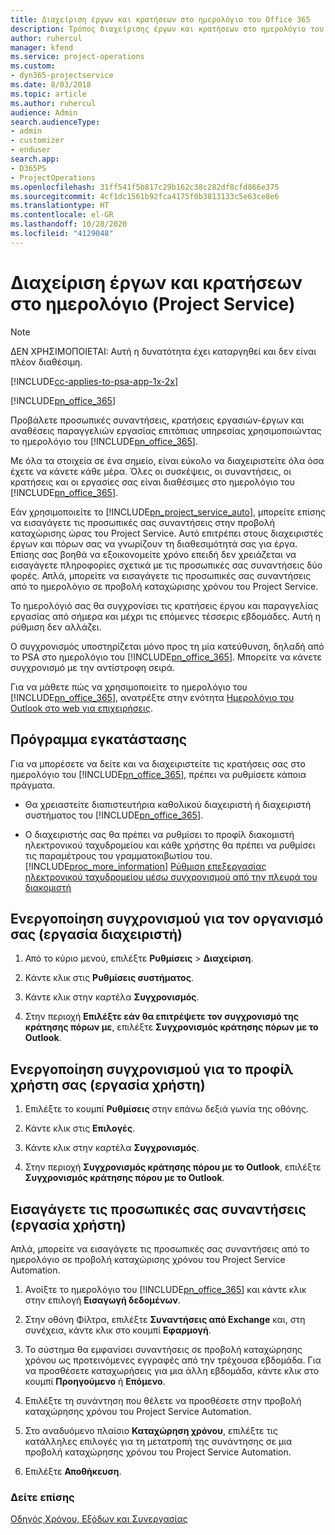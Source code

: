 ```yaml
---
title: Διαχείριση έργων και κρατήσεων στο ημερολόγιο του Office 365
description: Τρόπος διαχείρισης έργων και κρατήσεων στο ημερολόγιο του Office 365
author: ruhercul
manager: kfend
ms.service: project-operations
ms.custom:
- dyn365-projectservice
ms.date: 8/03/2018
ms.topic: article
ms.author: ruhercul
audience: Admin
search.audienceType:
- admin
- customizer
- enduser
search.app:
- D365PS
- ProjectOperations
ms.openlocfilehash: 31ff541f5b817c29b162c38c282df8cfd866e375
ms.sourcegitcommit: 4cf1dc1561b92fca4175f0b3813133c5e63ce8e6
ms.translationtype: HT
ms.contentlocale: el-GR
ms.lasthandoff: 10/28/2020
ms.locfileid: "4129048"
---
```

# <a name="manage-projects-and-bookings-in-your-calendar-project-service"></a>Διαχείριση έργων και κρατήσεων στο ημερολόγιο (Project Service)

> [!Note]
> ΔΕΝ ΧΡΗΣΙΜΟΠΟΙΕΤΑΙ: Αυτή η δυνατότητα έχει καταργηθεί και δεν είναι πλέον διαθέσιμη.

[!INCLUDE[cc-applies-to-psa-app-1x-2x](../includes/cc-applies-to-psa-app-1x-2x.md)]

[!INCLUDE[pn_office_365](../includes/pn-office-365.md)] 

Προβάλετε προσωπικές συναντήσεις, κρατήσεις εργασιών-έργων και αναθέσεις παραγγελιών εργασίας επιτόπιας υπηρεσίας χρησιμοποιώντας το ημερολόγιο του [!INCLUDE[pn_office_365](../includes/pn-office-365.md)].  
  
 Με όλα τα στοιχεία σε ένα σημείο, είναι εύκολο να διαχειριστείτε όλα όσα έχετε να κάνετε κάθε μέρα. Όλες οι συσκέψεις, οι συναντήσεις, οι κρατήσεις και οι εργασίες σας είναι διαθέσιμες στο ημερολόγιο του [!INCLUDE[pn_office_365](../includes/pn-office-365.md)].  
  
 Εάν χρησιμοποιείτε το [!INCLUDE[pn_project_service_auto](../includes/pn-project-service-auto.md)], μπορείτε επίσης να εισαγάγετε τις προσωπικές σας συναντήσεις στην προβολή καταχώρισης ώρας του Project Service. Αυτό επιτρέπει στους διαχειριστές έργων και πόρων σας να γνωρίζουν τη διαθεσιμότητά σας για έργα. Επίσης σας βοηθά να εξοικονομείτε χρόνο επειδή δεν χρειάζεται να εισαγάγετε πληροφορίες σχετικά με τις προσωπικές σας συναντήσεις δύο φορές. Απλά, μπορείτε να εισαγάγετε τις προσωπικές σας συναντήσεις από το ημερολόγιο σε προβολή καταχώρισης χρόνου του Project Service.  
  
 Το ημερολόγιό σας θα συγχρονίσει τις κρατήσεις έργου και παραγγελίας εργασίας από σήμερα και μέχρι τις επόμενες τέσσερις εβδομάδες. Αυτή η ρύθμιση δεν αλλάζει.  
  
 Ο συγχρονισμός υποστηρίζεται μόνο προς τη μία κατεύθυνση, δηλαδή από το PSA στο ημερολόγιο του [!INCLUDE[pn_office_365](../includes/pn-office-365.md)]. Μπορείτε να κάνετε συγχρονισμό με την αντίστροφη σειρά. 
  
 Για να μάθετε πώς να χρησιμοποιείτε το ημερολόγιο του [!INCLUDE[pn_office_365](../includes/pn-office-365.md)], ανατρέξτε στην ενότητα [Ημερολόγιο του Outlook στο web για επιχειρήσεις](https://support.office.com/article/Calendar-in-Outlook-on-the-web-for-business-5219c457-d1fe-4c2f-9032-1a816b88e936).  
  
## <a name="setup"></a>Πρόγραμμα εγκατάστασης  
 Για να μπορέσετε να δείτε και να διαχειριστείτε τις κρατήσεις σας στο ημερολόγιο του [!INCLUDE[pn_office_365](../includes/pn-office-365.md)], πρέπει να ρυθμίσετε κάποια πράγματα.  
  
- Θα χρειαστείτε διαπιστευτήρια καθολικού διαχειριστή ή διαχειριστή συστήματος του [!INCLUDE[pn_office_365](../includes/pn-office-365.md)].  
  
- Ο διαχειριστής σας θα πρέπει να ρυθμίσει το προφίλ διακομιστή ηλεκτρονικού ταχυδρομείου και κάθε χρήστης θα πρέπει να ρυθμίσει τις παραμέτρους του γραμματοκιβωτίου του. [!INCLUDE[proc_more_information](../includes/proc-more-information.md)] [Ρύθμιση επεξεργασίας ηλεκτρονικού ταχυδρομείου μέσω συγχρονισμού από την πλευρά του διακομιστή](https://docs.microsoft.com/dynamics365/customerengagement/on-premises/admin/set-up-server-side-synchronization-of-email-appointments-contacts-and-tasks)  
  
## <a name="turn-on-synchronization-for-your-organization-admin-task"></a>Ενεργοποίηση συγχρονισμού για τον οργανισμό σας (εργασία διαχειριστή)  
  
1.  Από το κύριο μενού, επιλέξτε **Ρυθμίσεις** > **Διαχείριση**.  
  
2.  Κάντε κλικ στις **Ρυθμίσεις συστήματος**.  
  
3.  Κάντε κλικ στην καρτέλα **Συγχρονισμός**.  
  
4.  Στην περιοχή **Επιλέξτε εάν θα επιτρέψετε τον συγχρονισμό της κράτησης πόρων με**, επιλέξτε **Συγχρονισμός κράτησης πόρων με το Outlook**.  
  
## <a name="turn-on-synchronization-for-your-user-profile-user-task"></a>Ενεργοποίηση συγχρονισμού για το προφίλ χρήστη σας (εργασία χρήστη)  
  
1.  Επιλέξτε το κουμπί **Ρυθμίσεις** στην επάνω δεξιά γωνία της οθόνης.  
  
2.  Κάντε κλικ στις **Επιλογές**.  
  
3.  Κάντε κλικ στην καρτέλα **Συγχρονισμός**.  
  
4.  Στην περιοχή **Συγχρονισμός κράτησης πόρου με το Outlook**, επιλέξτε **Συγχρονισμός κράτησης πόρου με το Outlook**.  
  
## <a name="import-your-personal-appointments-user-task"></a>Εισαγάγετε τις προσωπικές σας συναντήσεις (εργασία χρήστη)  
 Απλά, μπορείτε να εισαγάγετε τις προσωπικές σας συναντήσεις από το ημερολόγιο σε προβολή καταχώρισης χρόνου του Project Service Automation.  
  
1. Ανοίξτε το ημερολόγιο του [!INCLUDE[pn_office_365](../includes/pn-office-365.md)] και κάντε κλικ στην επιλογή **Εισαγωγή δεδομένων**.  
  
2. Στην οθόνη Φίλτρα, επιλέξτε **Συναντήσεις από Exchange** και, στη συνέχεια, κάντε κλικ στο κουμπί **Εφαρμογή**.  
  
3. Το σύστημα θα εμφανίσει συναντήσεις σε προβολή καταχώρησης χρόνου ως προτεινόμενες εγγραφές από την τρέχουσα εβδομάδα. Για να προσθέσετε καταχωρήσεις για μια άλλη εβδομάδα, κάντε κλικ στο κουμπί **Προηγούμενο** ή **Επόμενο**.  
  
4. Επιλέξτε τη συνάντηση που θέλετε να προσθέσετε στην προβολή καταχώρησης χρόνου του Project Service Automation.  
  
5. Στο αναδυόμενο πλαίσιο **Καταχώρηση χρόνου**, επιλέξτε τις κατάλληλες επιλογές για τη μετατροπή της συνάντησης σε μια προβολή καταχώρησης χρόνου του Project Service Automation.  
  
6. Επιλέξτε **Αποθήκευση**.  
  
### <a name="see-also"></a>Δείτε επίσης  
 [Οδηγός Χρόνου, Εξόδων και Συνεργασίας](../psa/time-expense-collaboration-guide.md)
